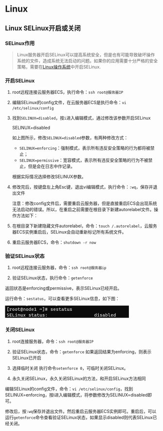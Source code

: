# Linux

## Linux SELinux开启或关闭

### SELinux作用

> Linux服务器开启SELinux可以提高系统安全，但是也有可能导致破坏操作系统的文件，造成系统无法启动的问题。如果你的应用需要十分严格的安全策略，需要在[Linux操作系统](https://so.csdn.net/so/search?q=Linux操作系统&spm=1001.2101.3001.7020)中开启SELinux.

### 开启SELinux

1. root远程连接云服务器ECS，执行命令：`ssh root@服务器IP`

2. 编辑SELinux的config文件，在云服务器ECS是执行命令：`vi /etc/selinux/config`

3. 找到`SELINUX=disabled`，按`i`进入编辑模式，通过修改该参数开启SELinux

   SELINUX=disabled

   如上图所示，修改`SELINUX=disabled`参数，有两种修改方式：

   - `SELINUX=enforcing`：强制模式，表示所有违反安全策略的行为都将被禁止；
   - `SELINUX=permissive`：宽容模式，表示所有违反安全策略的行为不被禁止，但是会在日志中作记录。

   根据实际情况选择修改SELINUX参数。

4. 修改完后，按键盘左上角Esc键，退出vi编辑模式，执行命令：`:wq`，保存并退出文件

   注意：修改config文件后，需要重启云服务器，但是直接重启ECS会出现系统无法启动的错误。所以，在重启之前需要在根目录下新建autorelabel文件。操作方法如下：

5. 在根目录下新建隐藏文件autorelabel，命令：`touch /.autorelabel`，云服务器ECS实例重启后，SELinux会自动重新标记所有系统文件。

6. 重启云服务器ECS，命令：`shutdown -r now`

### 验证SELinux状态

1. root远程连接云服务器，命令：`ssh root@服务器ip`

2. 验证SELinux状态，执行命令：`getenforce`

返回状态是enforcing或permissive，表示SELinux已经开启。

运行命令：`sestatus`，可以查看更多SELinux信息，如下图：

![image-20220517182622341](00.Linux.assets/image-20220517182622341.png)

### 关闭SELinux

1. root连接服务器，命令：`ssh root@服务器IP`

2. 验证SELinux状态，命令：`getenforce`
   如果返回结果为enforcing，则表示SELinux已开启

3. 选择临时关闭
   执行命令`setenforce 0`，可临时关闭SELinux。

4. 永久关闭SELinux，永久关闭SELinux的方法，和开启SELinux方法相同

编辑SELinux的config文件，命令：`vi /etc/selinux/config`，找到SELINUX=enforcing，按i进入编辑模式，将参数修改为SELINUX=disabled即可。

修改后，按`:wq`保存并退出文件。然后重启云服务器ECS实例即可。重启后，可以运行`getenforce`命令查看验证SELinux状态，如果显示disabled则代表SELinux已经关闭。